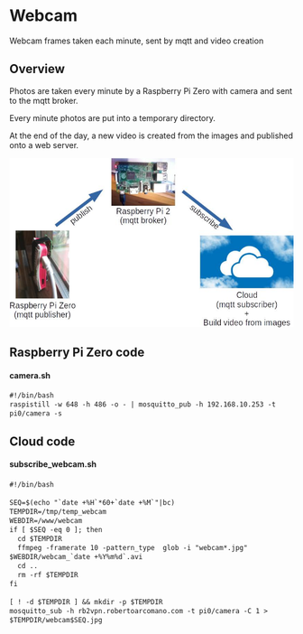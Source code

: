 # Webcam
Webcam frames taken each minute, sent by mqtt and video creation

## Overview
Photos are taken every minute by a Raspberry Pi Zero with camera and sent to the mqtt broker.

Every minute photos are put into a temporary directory.

At the end of the day, a new video is created from the images and published onto a web server.

<img src=schema_webcam.jpg>

## Raspberry Pi Zero code
#### camera.sh
```
#!/bin/bash
raspistill -w 648 -h 486 -o - | mosquitto_pub -h 192.168.10.253 -t pi0/camera -s
```

## Cloud code
#### subscribe_webcam.sh
```
#!/bin/bash

SEQ=$(echo "`date +%H`*60+`date +%M`"|bc)
TEMPDIR=/tmp/temp_webcam
WEBDIR=/www/webcam
if [ $SEQ -eq 0 ]; then
  cd $TEMPDIR
  ffmpeg -framerate 10 -pattern_type  glob -i "webcam*.jpg" $WEBDIR/webcam_`date +%Y%m%d`.avi
  cd ..
  rm -rf $TEMPDIR
fi

[ ! -d $TEMPDIR ] && mkdir -p $TEMPDIR
mosquitto_sub -h rb2vpn.robertoarcomano.com -t pi0/camera -C 1 > $TEMPDIR/webcam$SEQ.jpg
```
